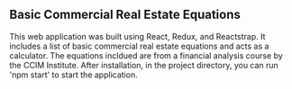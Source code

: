## Basic Commercial Real Estate Equations

This web application was built using React, Redux, and Reactstrap. It includes a list of basic commercial real estate equations and acts as a calculator.  The equations incldued are from a financial analysis course by the CCIM Institute.  After installation, in the project directory, you can run 'npm start' to start the application.

